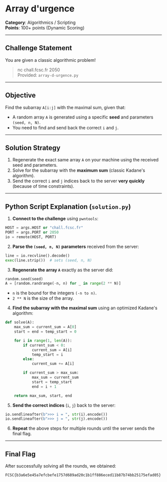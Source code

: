 # Array d'urgence

**Category**: Algorithmics / Scripting  
**Points**: 100+ points (Dynamic Scoring)

---

## Challenge Statement

You are given a classic algorithmic problem!

> nc chall.fcsc.fr 2050  
> Provided: `array-d-urgence.py`

---

## Objective

Find the subarray `A[i:j]` with the maximal sum, given that:
- A random array `A` is generated using a specific **seed** and parameters `(seed, n, N)`.
- You need to find and send back the correct `i` and `j`.

---

## Solution Strategy

1. Regenerate the exact same array `A` on your machine using the received seed and parameters.
2. Solve for the subarray with the **maximum sum** (classic Kadane's algorithm).
3. Send the correct `i` and `j` indices back to the server **very quickly** (because of time constraints).

---

## Python Script Explanation (`solution.py`)

1. **Connect to the challenge** using `pwntools`:

```python
HOST = args.HOST or "chall.fcsc.fr"
PORT = args.PORT or 2050
io = remote(HOST, PORT)
```

2. **Parse the `(seed, n, N)` parameters** received from the server:

```python
line = io.recvline().decode()
exec(line.strip())  # sets (seed, n, N)
```

3. **Regenerate the array `A`** exactly as the server did:

```python
random.seed(seed)
A = [random.randrange(-n, n) for _ in range(2 ** N)]
```

- `n` is the bound for the integers `(-n to n)`.
- `2 ** N` is the size of the array.

4. **Find the subarray with the maximal sum** using an optimized Kadane's algorithm:

```python
def solve(A):
    max_sum = current_sum = A[0]
    start = end = temp_start = 0

    for i in range(1, len(A)):
        if current_sum < 0:
            current_sum = A[i]
            temp_start = i
        else:
            current_sum += A[i]

        if current_sum > max_sum:
            max_sum = current_sum
            start = temp_start
            end = i + 1

    return max_sum, start, end
```

5. **Send the correct indices** (`i`, `j`) back to the server:

```python
io.sendlineafter(b">>> i = ", str(i).encode())
io.sendlineafter(b">>> j = ", str(j).encode())
```

6. **Repeat** the above steps for multiple rounds until the server sends the final flag.

---

## Final Flag

After successfully solving all the rounds, we obtained:

```
FCSC{b3a6e5e45a7efcbefe1757d689ad20c1b1ff886eced11b87b74bb25175efad05}
```


